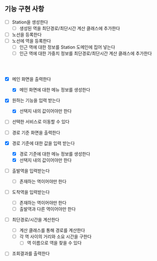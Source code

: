 ## 기능 구현 사항

- [ ] Station을 생성한다
  - [ ] 생성된 역을 최단경로/최단시간 계산 클래스에 추가한다
- [ ] 노선을 등록한다
- [ ] 노선에 역을 등록한다
  - [ ] 인근 역에 대한 정보를 Station 도메인에 집어 넣는다
  - [ ] 인근 역에 대한 가중치 정보를 최단경로/최단시간 계산 클래스에 추가한다

<br/>

<br/>

- [x] 메인 화면을 출력한다
  - [x] 메인 화면에 대한 메뉴 정보를 생성한다
- [x] 원하는 기능을 입력 받는다
  - [x] 선택지 내의 값이어야만 한다
- [ ] 선택한 서비스로 이동할 수 있다
- [ ] 경로 기준 화면을 출력한다
- [x] 경로 기준에 대한 값을 입력 받는다
  - [x] 경로 기준에 대한 메뉴 정보를 생성한다
  - [x] 선택지 내의 값이어야만 한다
- [ ] 출발역을 입력받는다
  - [ ] 존재하는 역이어야만 한다
- [ ] 도착역을 입력받는다
  - [ ] 존재하는 역이어야만 한다
  - [ ] 출발역과 다른 역이어야만 한다
- [ ] 최단경로/시간을 계산한다
  - [ ] 계산 클래스를 통해 경로를 계산한다
  - [ ] 각 역 사이의 거리와 소요 시간을 구한다
    - [ ] 역 이름으로 역을 찾을 수 있다
- [ ] 조회결과를 출력한다

